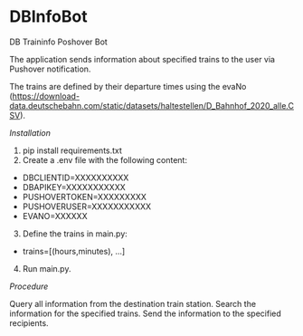 # DBInfoBot
DB Traininfo Poshover Bot

The application sends information about specified trains to the user via Pushover notification.

The trains are defined by their departure times using the evaNo (https://download-data.deutschebahn.com/static/datasets/haltestellen/D_Bahnhof_2020_alle.CSV).

_Installation_

1. pip install requirements.txt
2. Create a .env file with the following content:
- DBCLIENTID=XXXXXXXXXX
- DBAPIKEY=XXXXXXXXXXX
- PUSHOVERTOKEN=XXXXXXXXX
- PUSHOVERUSER=XXXXXXXXXXX
- EVANO=XXXXXX

3. Define the trains in main.py:
- trains=[(hours,minutes), ...]

4. Run main.py.

_Procedure_

Query all information from the destination train station.
Search the information for the specified trains.
Send the information to the specified recipients.
